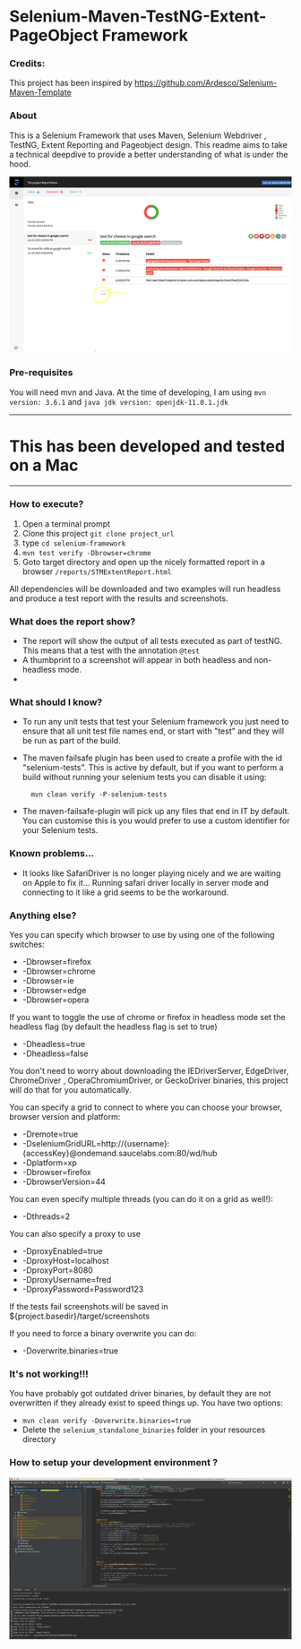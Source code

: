 # Selenium-Maven-TestNG-Extent-PageObject Framework

### Credits:
This project has been inspired by https://github.com/Ardesco/Selenium-Maven-Template

### About
This is a Selenium Framework that uses Maven, Selenium Webdriver , TestNG, Extent Reporting and Pageobject design. This readme aims to take a technical deepdive to provide a better understanding of what is under the hood.


![Extent Report](content/extent-report.png "Extent Report")

### Pre-requisites
You will need mvn and Java. At the time of developing, I am using `mvn version: 3.6.1` and `java jdk version: openjdk-11.0.1.jdk`

___

# This has been developed and tested on a Mac
___

### How to execute?
1. Open a terminal prompt
2. Clone this project `git clone project_url`
3. type `cd selenium-framework`
4. `mvn test verify -Dbrowser=chrome`
5. Goto target directory and open up the nicely formatted report in a browser `/reports/STMExtentReport.html`

All dependencies will be downloaded and two examples will run headless and produce a test report with the results and screenshots.

### What does the report show?
- The report will show the output of all tests executed as part of testNG. This means that a test with the annotation `@test`
- A thumbprint to a screenshot will appear in both headless and non-headless mode.
-

### What should I know?

- To run any unit tests that test your Selenium framework you just need to ensure that all unit test file names end, or start with "test" and they will be run as part of the build.
- The maven failsafe plugin has been used to create a profile with the id "selenium-tests".  This is active by default, but if you want to perform a build without running your selenium tests you can disable it using:

        mvn clean verify -P-selenium-tests

- The maven-failsafe-plugin will pick up any files that end in IT by default.  You can customise this is you would prefer to use a custom identifier for your Selenium tests.

### Known problems...

- It looks like SafariDriver is no longer playing nicely and we are waiting on Apple to fix it... Running safari driver locally in server mode and connecting to it like a grid seems to be the workaround.

### Anything else?

Yes you can specify which browser to use by using one of the following switches:

- -Dbrowser=firefox
- -Dbrowser=chrome
- -Dbrowser=ie
- -Dbrowser=edge
- -Dbrowser=opera

If you want to toggle the use of chrome or firefox in headless mode set the headless flag (by default the headless flag is set to true)

- -Dheadless=true
- -Dheadless=false

You don't need to worry about downloading the IEDriverServer, EdgeDriver, ChromeDriver , OperaChromiumDriver, or GeckoDriver binaries, this project will do that for you automatically.

You can specify a grid to connect to where you can choose your browser, browser version and platform:

- -Dremote=true
- -DseleniumGridURL=http://{username}:{accessKey}@ondemand.saucelabs.com:80/wd/hub
- -Dplatform=xp
- -Dbrowser=firefox
- -DbrowserVersion=44

You can even specify multiple threads (you can do it on a grid as well!):

- -Dthreads=2

You can also specify a proxy to use

- -DproxyEnabled=true
- -DproxyHost=localhost
- -DproxyPort=8080
- -DproxyUsername=fred
- -DproxyPassword=Password123

If the tests fail screenshots will be saved in ${project.basedir}/target/screenshots

If you need to force a binary overwrite you can do:

- -Doverwrite.binaries=true

### It's not working!!!

You have probably got outdated driver binaries, by default they are not overwritten if they already exist to speed things up.  You have two options:

- `mvn clean verify -Doverwrite.binaries=true`
- Delete the `selenium_standalone_binaries` folder in your resources directory

### How to setup your development environment ?

![Intellij desktop - java development](content/intellij-desktop.png "Intellij desktop - java development")
